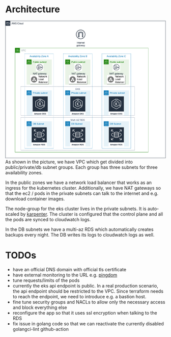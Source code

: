 # Architecture
![Architecture](docs/toptal-takehome-arch.png "Architecture")
As shown in the picture, we have VPC which get divided into public/private/db
subnet groups. Each group has three subnets for three availability zones.

In the public zones we have a network load balancer that works as an ingress
for the kubernetes cluster.  Additionally, we have NAT gateways so that the
ec2 / pods in the private subnets can talk to the internet and e.g. download
container images.

The node-group for the eks cluster lives in the private subnets. It is auto-scaled by [karpenter](https://karpenter.sh/).
The cluster is configured that the control plane and all the pods are synced to cloudwatch logs.

In the DB subnets we have a multi-az RDS which automatically creates backups every night.
The DB writes its logs to cloudwatch logs as well.


# TODOs
* have an official DNS domain with official tls certificate
* have external monitoring to the URL e.g. [pingdom](https://www.pingdom.com/)
* tune requests/limits of the pods
* currently the eks api endpoint is public. In a real production scenario, the
  api endpoint should be restricted to the VPC. Since terraform needs to reach
  the endpoint, we need to introduce e.g. a bastion host.
* fine tune security groups and NACLs to allow only the necessary access and
  block everything else
* reconfigure the app so that it uses ssl encryption when talking to the RDS
* fix issue in golang code so that we can reactivate the currently disabled
  golangci-lint github-action
